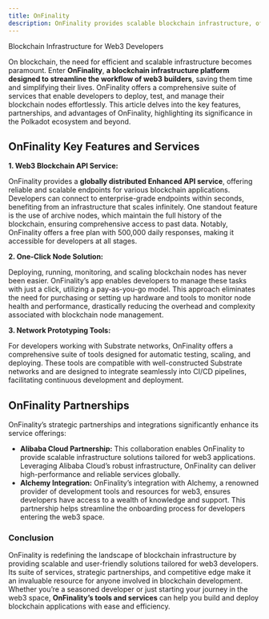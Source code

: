 ```yaml
---
title: OnFinality
description: OnFinality provides scalable blockchain infrastructure, offering API services and one-click node solutions to simplify and accelerate web3 development.
---  
```


Blockchain Infrastructure for Web3 Developers

On blockchain, the need for efficient and scalable infrastructure becomes paramount. Enter **OnFinality**, **a blockchain infrastructure platform designed to streamline the workflow of web3 builders**, saving them time and simplifying their lives. OnFinality offers a comprehensive suite of services that enable developers to deploy, test, and manage their blockchain nodes effortlessly. This article delves into the key features, partnerships, and advantages of OnFinality, highlighting its significance in the Polkadot ecosystem and beyond.

## OnFinality Key Features and Services

**1. Web3 Blockchain API Service:**

OnFinality provides a **globally distributed Enhanced API service**, offering reliable and scalable endpoints for various blockchain applications. Developers can connect to enterprise-grade endpoints within seconds, benefiting from an infrastructure that scales infinitely. One standout feature is the use of archive nodes, which maintain the full history of the blockchain, ensuring comprehensive access to past data. Notably, OnFinality offers a free plan with 500,000 daily responses, making it accessible for developers at all stages.

**2. One-Click Node Solution:**

Deploying, running, monitoring, and scaling blockchain nodes has never been easier. OnFinality’s app enables developers to manage these tasks with just a click, utilizing a pay-as-you-go model. This approach eliminates the need for purchasing or setting up hardware and tools to monitor node health and performance, drastically reducing the overhead and complexity associated with blockchain node management.

**3. Network Prototyping Tools:**

For developers working with Substrate networks, OnFinality offers a comprehensive suite of tools designed for automatic testing, scaling, and deploying. These tools are compatible with well-constructed Substrate networks and are designed to integrate seamlessly into CI/CD pipelines, facilitating continuous development and deployment.

## OnFinality Partnerships

OnFinality’s strategic partnerships and integrations significantly enhance its service offerings:

- **Alibaba Cloud Partnership:** This collaboration enables OnFinality to provide scalable infrastructure solutions tailored for web3 applications. Leveraging Alibaba Cloud’s robust infrastructure, OnFinality can deliver high-performance and reliable services globally.
- **Alchemy Integration:** OnFinality’s integration with Alchemy, a renowned provider of development tools and resources for web3, ensures developers have access to a wealth of knowledge and support. This partnership helps streamline the onboarding process for developers entering the web3 space.

### Conclusion

OnFinality is redefining the landscape of blockchain infrastructure by providing scalable and user-friendly solutions tailored for web3 developers. Its suite of services, strategic partnerships, and competitive edge make it an invaluable resource for anyone involved in blockchain development. Whether you’re a seasoned developer or just starting your journey in the web3 space, **OnFinality’s tools and services** can help you build and deploy blockchain applications with ease and efficiency.
